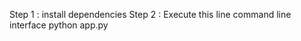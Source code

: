 Step 1 : install dependencies
Step 2 : Execute this line command line interface
         python app.py
